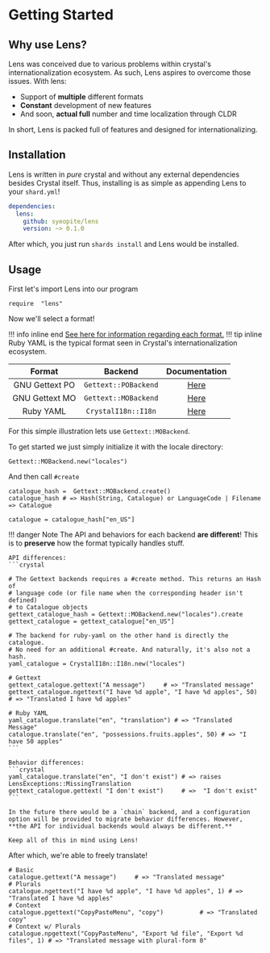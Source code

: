# Getting Started

## Why use Lens?
Lens was conceived due to various problems within crystal's internationalization ecosystem. As such, Lens aspires to overcome those issues. With lens:

* Support of **multiple** different formats
* **Constant** development of new features
* And soon, **actual full** number and time localization through CLDR

In short, Lens is packed full of features and designed for internationalizing.


## Installation
Lens is written in *pure* crystal and without any external dependencies besides Crystal itself. Thus, installing is as simple as appending Lens to your `shard.yml`!

```YAML
dependencies:
  lens:
    github: syeopite/lens
    version: ~> 0.1.0
```

After which, you just run `shards install` and Lens would be installed.

## Usage

First let's import Lens into our program

```crystal
require  "lens"
```

Now we'll select a format!


!!! info inline end
    [See here for information regarding each format.](https://docs.weblate.org/en/latest/formats.html#translation-types-capabilities)
    !!! tip inline 
        Ruby YAML is the typical format seen in Crystal's internationalization ecosystem.

| Format | Backend|  Documentation |
|:--------:|:--------:|:----------------:|
| GNU Gettext PO | `Gettext::POBackend` | [Here](/lens/formats/gnu-gettext)
| GNU Gettext MO | `Gettext::MOBackend` | [Here](/lens/formats/gnu-gettext)
| Ruby YAML | `CrystalI18n::I18n` | [Here](/lens/formats/ruby-yaml)


For this simple illustration lets use `Gettext::MOBackend`.

To get started we just simply initialize it with the locale directory:

```crystal
Gettext::MOBackend.new("locales")
```

And then call `#create`

```crystal
catalogue_hash =  Gettext::MOBackend.create()
catalogue_hash # => Hash(String, Catalogue) or LanguageCode | Filename => Catalogue

catalogue = catalogue_hash["en_US"]
```

!!! danger Note
    The API and behaviors for each backend **are different**! This is to **preserve** how the format typically handles stuff. 

    API differences:
    ```crystal
    
    # The Gettext backends requires a #create method. This returns an Hash of 
    # language code (or file name when the corresponding header isn't defined) 
    # to Catalogue objects
    gettext_catalogue_hash = Gettext::MOBackend.new("locales").create 
    gettext_catalogue = gettext_catalogue["en_US"]

    # The backend for ruby-yaml on the other hand is directly the catalogue.
    # No need for an additional #create. And naturally, it's also not a hash.
    yaml_catalogue = CrystalI18n::I18n.new("locales")

    # Gettext
    gettext_catalogue.gettext("A message")     # => "Translated message"
    gettext_catalogue.ngettext("I have %d apple", "I have %d apples", 50) # => "Translated I have %d apples"

    # Ruby YAML
    yaml_catalogue.translate("en", "translation") # => "Translated Message"
    catalogue.translate("en", "possessions.fruits.apples", 50) # => "I have 50 apples"
    ```

    Behavior differences:
    ```crystal
    yaml_catalogue.translate("en", "I don't exist") # => raises LensExceptions::MissingTranslation
    gettext_catalogue.gettext( "I don't exist")     # =>  "I don't exist"
    ```

    In the future there would be a `chain` backend, and a configuration option will be provided to migrate behavior differences. However, **the API for individual backends would always be different.** 

    Keep all of this in mind using Lens!

After which, we're able to freely translate!

```crystal
# Basic
catalogue.gettext("A message")     # => "Translated message"
# Plurals
catalogue.ngettext("I have %d apple", "I have %d apples", 1) # => "Translated I have %d apples"
# Context
catalogue.pgettext("CopyPasteMenu", "copy")          # => "Translated copy"
# Context w/ Plurals
catalogue.npgettext("CopyPasteMenu", "Export %d file", "Export %d files", 1) # => "Translated message with plural-form 0"
```


